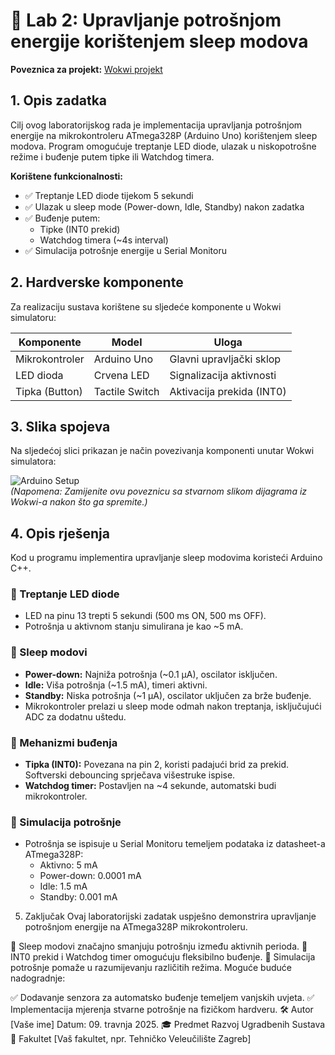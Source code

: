 # 📖 Lab 2: Upravljanje potrošnjom energije korištenjem sleep modova

**Poveznica za projekt:** [Wokwi projekt](https://wokwi.com/projects/new/arduino-uno)

## 1. Opis zadatka
Cilj ovog laboratorijskog rada je implementacija upravljanja potrošnjom energije na mikrokontroleru ATmega328P (Arduino Uno) korištenjem sleep modova. Program omogućuje treptanje LED diode, ulazak u niskopotrošne režime i buđenje putem tipke ili Watchdog timera.

**Korištene funkcionalnosti:**
- ✅ Treptanje LED diode tijekom 5 sekundi
- ✅ Ulazak u sleep mode (Power-down, Idle, Standby) nakon zadatka
- ✅ Buđenje putem:
  - Tipke (INT0 prekid)
  - Watchdog timera (~4s interval)
- ✅ Simulacija potrošnje energije u Serial Monitoru

## 2. Hardverske komponente
Za realizaciju sustava korištene su sljedeće komponente u Wokwi simulatoru:

| Komponente          | Model           | Uloga                     |
|---------------------|-----------------|---------------------------|
| Mikrokontroler      | Arduino Uno     | Glavni upravljački sklop  |
| LED dioda           | Crvena LED      | Signalizacija aktivnosti  |
| Tipka (Button)      | Tactile Switch  | Aktivacija prekida (INT0) |

## 3. Slika spojeva
Na sljedećoj slici prikazan je način povezivanja komponenti unutar Wokwi simulatora:

![Arduino Setup](https://via.placeholder.com/300x200.png?text=Arduino+Setup)  
*(Napomena: Zamijenite ovu poveznicu sa stvarnom slikom dijagrama iz Wokwi-a nakon što ga spremite.)*

## 4. Opis rješenja
Kod u programu implementira upravljanje sleep modovima koristeći Arduino C++.

### 📌 Treptanje LED diode
- LED na pinu 13 trepti 5 sekundi (500 ms ON, 500 ms OFF).
- Potrošnja u aktivnom stanju simulirana je kao ~5 mA.

### 📌 Sleep modovi
- **Power-down:** Najniža potrošnja (~0.1 µA), oscilator isključen.
- **Idle:** Viša potrošnja (~1.5 mA), timeri aktivni.
- **Standby:** Niska potrošnja (~1 µA), oscilator uključen za brže buđenje.
- Mikrokontroler prelazi u sleep mode odmah nakon treptanja, isključujući ADC za dodatnu uštedu.

### 📌 Mehanizmi buđenja
- **Tipka (INT0):** Povezana na pin 2, koristi padajući brid za prekid. Softverski debouncing sprječava višestruke ispise.
- **Watchdog timer:** Postavljen na ~4 sekunde, automatski budi mikrokontroler.

### 📌 Simulacija potrošnje
- Potrošnja se ispisuje u Serial Monitoru temeljem podataka iz datasheet-a ATmega328P:
  - Aktivno: 5 mA
  - Power-down: 0.0001 mA
  - Idle: 1.5 mA
  - Standby: 0.001 mA

5. Zaključak
Ovaj laboratorijski zadatak uspješno demonstrira upravljanje potrošnjom energije na ATmega328P mikrokontroleru.

🔹 Sleep modovi značajno smanjuju potrošnju između aktivnih perioda.
🔹 INT0 prekid i Watchdog timer omogućuju fleksibilno buđenje.
🔹 Simulacija potrošnje pomaže u razumijevanju različitih režima.
Moguće buduće nadogradnje:

✅ Dodavanje senzora za automatsko buđenje temeljem vanjskih uvjeta.
✅ Implementacija mjerenja stvarne potrošnje na fizičkom hardveru.
🛠 Autor
[Vaše ime]
Datum: 09. travnja 2025.
🎓 Predmet
Razvoj Ugradbenih Sustava
🏫 Fakultet
[Vaš fakultet, npr. Tehničko Veleučilište Zagreb]
